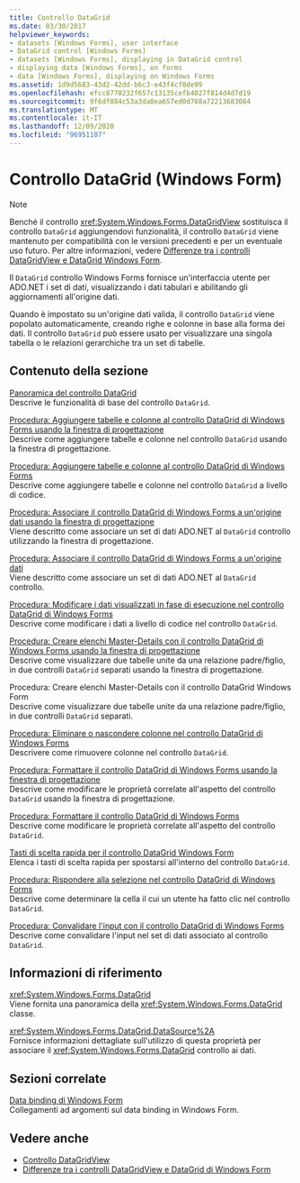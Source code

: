 ```yaml
---
title: Controllo DataGrid
ms.date: 03/30/2017
helpviewer_keywords:
- datasets [Windows Forms], user interface
- DataGrid control [Windows Forms]
- datasets [Windows Forms], displaying in DataGrid control
- displaying data [Windows Forms], on forms
- data [Windows Forms], displaying on Windows Forms
ms.assetid: 1d9d5683-43d2-42dd-b6c3-e43f4cf0de99
ms.openlocfilehash: efcc8770232f657c13135cefb4027f814d4d7d19
ms.sourcegitcommit: 9f6df084c53a3da0ea657ed0d708a72213683084
ms.translationtype: MT
ms.contentlocale: it-IT
ms.lasthandoff: 12/09/2020
ms.locfileid: "96951107"
---
```

# <a name="datagrid-control-windows-forms"></a>Controllo DataGrid (Windows Form)
> [!NOTE]
> Benché il controllo <xref:System.Windows.Forms.DataGridView> sostituisca il controllo `DataGrid` aggiungendovi funzionalità, il controllo `DataGrid` viene mantenuto per compatibilità con le versioni precedenti e per un eventuale uso futuro. Per altre informazioni, vedere [Differenze tra i controlli DataGridView e DataGrid Windows Form](differences-between-the-windows-forms-datagridview-and-datagrid-controls.md).  
  
 Il `DataGrid` controllo Windows Forms fornisce un'interfaccia utente per ADO.NET i set di dati, visualizzando i dati tabulari e abilitando gli aggiornamenti all'origine dati.  
  
 Quando è impostato su un'origine dati valida, il controllo `DataGrid` viene popolato automaticamente, creando righe e colonne in base alla forma dei dati. Il controllo `DataGrid` può essere usato per visualizzare una singola tabella o le relazioni gerarchiche tra un set di tabelle.  
  
## <a name="in-this-section"></a>Contenuto della sezione  
 [Panoramica del controllo DataGrid](datagrid-control-overview-windows-forms.md)  
 Descrive le funzionalità di base del controllo `DataGrid`.  
  
 [Procedura: Aggiungere tabelle e colonne al controllo DataGrid di Windows Forms usando la finestra di progettazione](add-tables-and-columns-to-wf-datagrid-control-using-the-designer.md)  
 Descrive come aggiungere tabelle e colonne nel controllo `DataGrid` usando la finestra di progettazione.  
  
 [Procedura: Aggiungere tabelle e colonne al controllo DataGrid di Windows Forms](how-to-add-tables-and-columns-to-the-windows-forms-datagrid-control.md)  
 Descrive come aggiungere tabelle e colonne nel controllo `DataGrid` a livello di codice.  
  
 [Procedura: Associare il controllo DataGrid di Windows Forms a un'origine dati usando la finestra di progettazione](bind-wf-datagrid-control-to-a-data-source-using-the-designer.md)  
 Viene descritto come associare un set di dati ADO.NET al `DataGrid` controllo utilizzando la finestra di progettazione.  
  
 [Procedura: Associare il controllo DataGrid di Windows Forms a un'origine dati](how-to-bind-the-windows-forms-datagrid-control-to-a-data-source.md)  
 Viene descritto come associare un set di dati ADO.NET al `DataGrid` controllo.  
  
 [Procedura: Modificare i dati visualizzati in fase di esecuzione nel controllo DataGrid di Windows Forms](change-displayed-data-at-run-time-wf-datagrid-control.md)  
 Descrive come modificare i dati a livello di codice nel controllo `DataGrid`.  
  
 [Procedura: Creare elenchi Master-Details con il controllo DataGrid di Windows Forms usando la finestra di progettazione](create-master-details-lists-with-wf-datagrid-control-using-the-designer.md)  
 Descrive come visualizzare due tabelle unite da una relazione padre/figlio, in due controlli `DataGrid` separati usando la finestra di progettazione.  
  
 Procedura: Creare elenchi Master-Details con il controllo DataGrid Windows Form  
 Descrive come visualizzare due tabelle unite da una relazione padre/figlio, in due controlli `DataGrid` separati.  
  
 [Procedura: Eliminare o nascondere colonne nel controllo DataGrid di Windows Forms](how-to-delete-or-hide-columns-in-the-windows-forms-datagrid-control.md)  
 Descrivere come rimuovere colonne nel controllo `DataGrid`.  
  
 [Procedura: Formattare il controllo DataGrid di Windows Forms usando la finestra di progettazione](how-to-format-the-windows-forms-datagrid-control-using-the-designer.md)  
 Descrive come modificare le proprietà correlate all'aspetto del controllo `DataGrid` usando la finestra di progettazione.  
  
 [Procedura: Formattare il controllo DataGrid di Windows Forms](how-to-format-the-windows-forms-datagrid-control.md)  
 Descrive come modificare le proprietà correlate all'aspetto del controllo `DataGrid`.  
  
 [Tasti di scelta rapida per il controllo DataGrid Windows Form](keyboard-shortcuts-for-the-windows-forms-datagrid-control.md)  
 Elenca i tasti di scelta rapida per spostarsi all'interno del controllo `DataGrid`.  
  
 [Procedura: Rispondere alla selezione nel controllo DataGrid di Windows Forms](how-to-respond-to-clicks-in-the-windows-forms-datagrid-control.md)  
 Descrive come determinare la cella il cui un utente ha fatto clic nel controllo `DataGrid`.  
  
 [Procedura: Convalidare l'input con il controllo DataGrid di Windows Forms](how-to-validate-input-with-the-windows-forms-datagrid-control.md)  
 Descrive come convalidare l'input nel set di dati associato al controllo `DataGrid`.  
  
## <a name="reference"></a>Informazioni di riferimento  
 <xref:System.Windows.Forms.DataGrid>  
 Viene fornita una panoramica della <xref:System.Windows.Forms.DataGrid> classe.  
  
 <xref:System.Windows.Forms.DataGrid.DataSource%2A>  
 Fornisce informazioni dettagliate sull'utilizzo di questa proprietà per associare il <xref:System.Windows.Forms.DataGrid> controllo ai dati.  
  
## <a name="related-sections"></a>Sezioni correlate  
 [Data binding di Windows Form](../windows-forms-data-binding.md)  
 Collegamenti ad argomenti sul data binding in Windows Form.  
  
## <a name="see-also"></a>Vedere anche

- [Controllo DataGridView](datagridview-control-windows-forms.md)
- [Differenze tra i controlli DataGridView e DataGrid di Windows Form](differences-between-the-windows-forms-datagridview-and-datagrid-controls.md)
